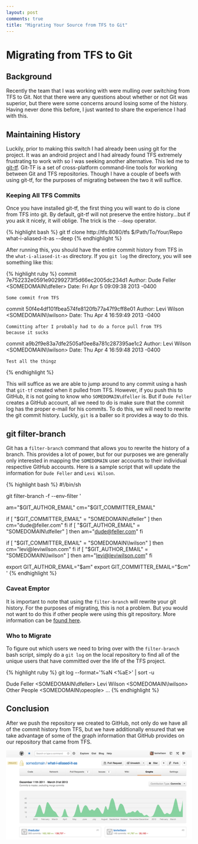 ```yaml
---
layout: post
comments: true
title: "Migrating Your Source from TFS to Git"
---
```

# Migrating from TFS to Git

## Background
Recently the team that I was working with were mulling over switching from TFS to Git. Not that there were any questions about whether or not Git was superior, but there were some concerns around losing some of the history. Having never done this before, I just wanted to share the experience I had with this.

## Maintaining History
Luckily, prior to making this switch I had already been using git for the project. It was an android project and I had already found TFS extremely frustrating to work with so I was seeking another alternative. This led me to [git-tf](http://gittf.codeplex.com/). Git-TF is a set of cross-platform command-line tools for working between Git and TFS repositories. Though I have a couple of beefs with using git-tf, for the purposes of migrating between the two it will suffice.

### Keeping All TFS Commits
Once you have installed git-tf, the first thing you will want to do is clone from TFS into git. By default, git-tf will not preserve the entire history...but if you ask it nicely, it will oblige. The trick is the `--deep` operator.

{% highlight bash %}
git tf clone http://tfs:8080/tfs $/Path/To/Your/Repo what-i-aliased-it-as --deep
{% endhighlight %}

After running this, you should have the entire commit history from TFS in the `what-i-aliased-it-as` directory. If you `git log` the directory, you will see something like this:

{% highlight ruby %}
commit 7e752232e0591e90299273f5d66ec2005dc234d1
Author: Dude Feller <SOMEDOMAIN\dfeller>
Date:   Fri Apr 5 09:09:38 2013 -0400

    Some commit from TFS

commit 50f4e4df101fbea574fe8120fb77a47f9cff8e01
Author: Levi Wilson <SOMEDOMAIN\lwilson>
Date:   Thu Apr 4 16:59:49 2013 -0400

    Committing after I probably had to do a force pull from TFS
    because it sucks

commit a9b2f9e83a7dfe2505af0ee8a781c287395ae1c2
Author: Levi Wilson <SOMEDOMAIN\lwilson>
Date:   Thu Apr 4 16:59:48 2013 -0400

    Test all the thingz
{% endhighlight %}

This will suffice as we are able to jump around to any commit using a hash that `git-tf` created when it pulled from TFS. However, if you push this to GitHub, it is not going to know who `SOMEDOMAIN\dfeller` is. But if `Dude Feller` creates a GitHub account, all we need to do is make sure that the commit log has the proper e-mail for his commits. To do this, we will need to rewrite the git commit history. Luckly, `git` is a baller so it provides a way to do this.

## git filter-branch
Git has a `filter-branch` command that allows you to rewrite the history of a branch. This provides a lot of power, but for our purposes we are generally only interested in mapping the `SOMEDOMAIN` user accounts to their individual respective GitHub accounts. Here is a sample script that will update the information for `Dude Feller` and `Levi Wilson`.

{% highlight bash %}
#!/bin/sh

git filter-branch -f --env-filter '

am="$GIT_AUTHOR_EMAIL"
cm="$GIT_COMMITTER_EMAIL"

if [ "$GIT_COMMITTER_EMAIL" = "SOMEDOMAIN\dfeller" ]
then
    cm="dude@feller.com"
fi
if [ "$GIT_AUTHOR_EMAIL" = "SOMEDOMAIN\dfeller" ]
then
    am="dude@feller.com"
fi

if [ "$GIT_COMMITTER_EMAIL" = "SOMEDOMAIN\lwilson" ]
then
    cm="levi@leviwilson.com"
fi
if [ "$GIT_AUTHOR_EMAIL" = "SOMEDOMAIN\lwilson" ]
then
    am="levi@leviwilson.com"
fi

export GIT_AUTHOR_EMAIL="$am"
export GIT_COMMITTER_EMAIL="$cm"
'
{% endhighlight %}

### Caveat Emptor
It is important to note that using the `filter-branch` will rewrite your git history. For the purposes of migrating, this is not a problem. But you would not want to do this if other people were using this git repository. More information can be [found here](https://help.github.com/articles/changing-author-info).

### Who to Migrate
To figure out which users we need to bring over with the `filter-branch` bash script, simply do a `git log` on the local repository to find all of the unique users that have committed over the life of the TFS project.

{% highlight ruby %}
git log --format='%aN <%aE>' | sort -u

Dude Feller <SOMEDOMAIN\dfeller>
Levi Wilson <SOMEDOMAIN\lwilson>
Other People <SOMEDOMAIN\opeople>
...
{% endhighlight %}

## Conclusion
After we push the repository we created to GitHub, not only do we have all of the commit history from TFS, but we have additionally ensured that we take advantage of some of the graph information that GitHub provides on our repository that came from TFS.

![Final Commit Log](/images/preserved-history.png)
